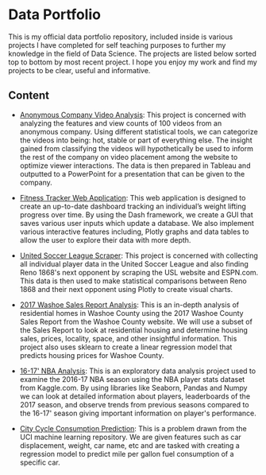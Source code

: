 # Data Portfolio
This is my official data portfolio repository, included inside is various projects I have completed for self teaching purposes to further my knowledge in the field of Data Science. The projects are listed below sorted top to bottom by most recent project. I hope you enjoy my work and find my projects to be clear, useful and informative.

## Content
- [Anonymous Company Video Analysis](https://github.com/justingill/Resume-Portfolio/tree/master/Anonymous%20Company%20Video%20Project): This project is concerned with analyzing the features and view counts of 100 videos from an anonymous company. Using different statistical tools, we can categorize the videos into being: hot, stable or part of everything else. The insight gained from classifying the videos will hypothetically be used to inform the rest of the company on video placement among the website to optimize viewer interactions. The data is then prepared in Tableau and outputted to a PowerPoint for a presentation that can be given to the company.

- [Fitness Tracker Web Application](https://github.com/justingill/Resume-Portfolio/blob/master/Fitness%20Web%20Application%20Project): This web application is designed to create an up-to-date dashboard tracking an individual’s weight lifting progress over time. By using the Dash framework, we create a GUI that saves various user inputs which update a database. We also implement various interactive features including, Plotly graphs and data tables to allow the user to explore their data with more depth.

- [United Soccer League Scraper](https://github.com/justingill/Data-Portfolio/blob/master/USL%20Scraper%20Project): This project is concerned with collecting all individual player data in the United Soccer League and also finding Reno 1868's next opponent by scraping the USL website and ESPN.com. This data is then used to make statistical comparisons between Reno 1868 and their next opponent using Plotly to create visual charts.

- [2017 Washoe Sales Report Analysis](https://github.com/justingill/Data-Portfolio/blob/master/Washoe%20Sales%20Report%20Project): This is an in-depth analysis of residential homes in Washoe County using the 2017 Washoe County Sales Report from the Washoe County website. We will use a subset of the Sales Report to look at residential housing and determine housing sales, prices, locality, space, and other insightful information. This project also uses sklearn to create a linear regression model that predicts housing prices for Washoe County.

- [16-17' NBA Analysis](https://github.com/justingill/Data-Portfolio/blob/master/NBA%20Analysis%20Project): This is an exploratory data analysis project used to examine the 2016-17 NBA season using the NBA player stats dataset from Kaggle.com. By using libraries like Seaborn, Pandas and Numpy we can look at detailed information about players, leaderboards of the 2017 season, and observe trends from previous seasons compared to the 16-17' season giving important information on player's performance.

- [City Cycle Consumption Prediction](https://github.com/justingill/Data-Portfolio/blob/master/City%20Cycle%20Consumption%20Project): This is a problem drawn from the UCI machine learning repository. We are given features such as car displacement, weight, car name, etc and are tasked with creating a regression model to predict mile per gallon fuel consumption of a specific car. 
